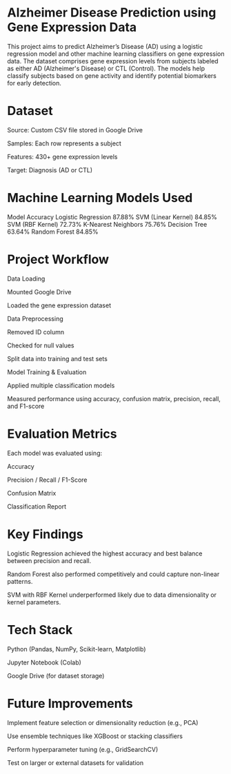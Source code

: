 # Alzheimer Disease Prediction using Gene Expression Data
This project aims to predict Alzheimer’s Disease (AD) using a logistic regression model and other machine learning classifiers on gene expression data. The dataset comprises gene expression levels from subjects labeled as either AD (Alzheimer's Disease) or CTL (Control). The models help classify subjects based on gene activity and identify potential biomarkers for early detection.

# Dataset
Source: Custom CSV file stored in Google Drive

Samples: Each row represents a subject

Features: 430+ gene expression levels

Target: Diagnosis (AD or CTL)

# Machine Learning Models Used
Model	Accuracy
Logistic Regression	87.88%
SVM (Linear Kernel)	84.85%
SVM (RBF Kernel)	72.73%
K-Nearest Neighbors	75.76%
Decision Tree	63.64%
Random Forest	84.85%

# Project Workflow
Data Loading

Mounted Google Drive

Loaded the gene expression dataset

Data Preprocessing

Removed ID column

Checked for null values

Split data into training and test sets

Model Training & Evaluation

Applied multiple classification models

Measured performance using accuracy, confusion matrix, precision, recall, and F1-score

# Evaluation Metrics
Each model was evaluated using:

Accuracy

Precision / Recall / F1-Score

Confusion Matrix

Classification Report

# Key Findings
Logistic Regression achieved the highest accuracy and best balance between precision and recall.

Random Forest also performed competitively and could capture non-linear patterns.

SVM with RBF Kernel underperformed likely due to data dimensionality or kernel parameters.

# Tech Stack
Python (Pandas, NumPy, Scikit-learn, Matplotlib)

Jupyter Notebook (Colab)

Google Drive (for dataset storage)

# Future Improvements
Implement feature selection or dimensionality reduction (e.g., PCA)

Use ensemble techniques like XGBoost or stacking classifiers

Perform hyperparameter tuning (e.g., GridSearchCV)

Test on larger or external datasets for validation
